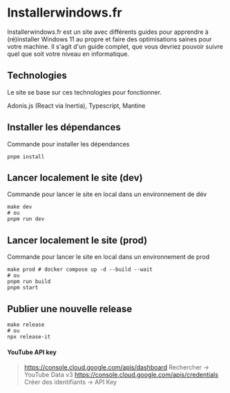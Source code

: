 # Installerwindows.fr

Installerwindows.fr est un site avec différents guides pour apprendre à (ré)installer Windows 11 au propre et faire des optimisations saines pour votre machine. Il s'agit d'un guide complet, que vous devriez pouvoir suivre quel que soit votre niveau en informatique.

## Technologies

Le site se base sur ces technologies pour fonctionner.

Adonis.js (React via Inertia), Typescript, Mantine

## Installer les dépendances

Commande pour installer les dépendances

```shell
pnpm install
```

## Lancer localement le site (dev)

Commande pour lancer le site en local dans un environnement de dév

```shell
make dev
# ou
pnpm run dev
```

## Lancer localement le site (prod)

Commande pour lancer le site en local dans un environnement de prod

```shell
make prod # docker compose up -d --build --wait
# ou
pnpm run build
pnpm start
```

## Publier une nouvelle release

```shell
make release
# ou
npx release-it
```

#### YouTube API key

> https://console.cloud.google.com/apis/dashboard
> Rechercher -> YouTube Data v3
> https://console.cloud.google.com/apis/credentials
> Créer des identifiants -> API Key
